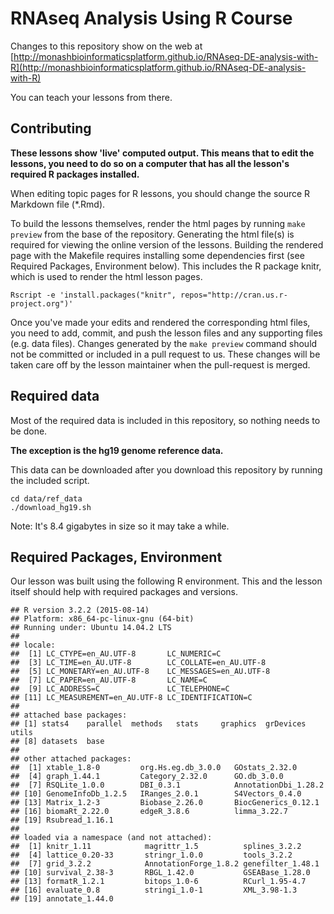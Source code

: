 RNAseq Analysis Using R Course
=====================

Changes to this repository show on the web at [http://monashbioinformaticsplatform.github.io/RNAseq-DE-analysis-with-R](http://monashbioinformaticsplatform.github.io/RNAseq-DE-analysis-with-R)

You can teach your lessons from there.


## Contributing

**These lessons show 'live' computed output. This means that to edit the lessons, you need to do so on a computer that has all the lesson's required R packages installed.**

When editing topic pages for R lessons, you should change the source R Markdown
file (*.Rmd).

To build the lessons themselves, render the html pages by running `make preview` from the base of the repository. Generating the html file(s) is required for viewing the online version of the lessons. Building the rendered page with the Makefile requires installing some dependencies first (see Required Packages, Environment below). This includes the R package knitr, which is used to render the html lesson pages. 

`Rscript -e 'install.packages("knitr", repos="http://cran.us.r-project.org")'`

Once you've made your edits and rendered the corresponding html files,
you need to add, commit, and push the lesson files 
and any supporting files (e.g. data files). Changes generated by the `make preview` command should not be committed or included in a pull request to us. These changes will be taken care off by the lesson maintainer when the pull-request is merged.


## Required data

Most of the required data is included in this repository, so nothing needs to be done.

**The exception is the hg19 genome reference data.**

This data can be downloaded after you download this repository by running the included script.

```
cd data/ref_data
./download_hg19.sh
```

Note: It's 8.4 gigabytes in size so it may take a while.


## Required Packages, Environment

Our lesson was built using the following R environment. This and the lesson itself should help with required packages and versions.

```
## R version 3.2.2 (2015-08-14)
## Platform: x86_64-pc-linux-gnu (64-bit)
## Running under: Ubuntu 14.04.2 LTS
## 
## locale:
##  [1] LC_CTYPE=en_AU.UTF-8       LC_NUMERIC=C              
##  [3] LC_TIME=en_AU.UTF-8        LC_COLLATE=en_AU.UTF-8    
##  [5] LC_MONETARY=en_AU.UTF-8    LC_MESSAGES=en_AU.UTF-8   
##  [7] LC_PAPER=en_AU.UTF-8       LC_NAME=C                 
##  [9] LC_ADDRESS=C               LC_TELEPHONE=C            
## [11] LC_MEASUREMENT=en_AU.UTF-8 LC_IDENTIFICATION=C       
## 
## attached base packages:
## [1] stats4    parallel  methods   stats     graphics  grDevices utils    
## [8] datasets  base     
## 
## other attached packages:
##  [1] xtable_1.8-0         org.Hs.eg.db_3.0.0   GOstats_2.32.0      
##  [4] graph_1.44.1         Category_2.32.0      GO.db_3.0.0         
##  [7] RSQLite_1.0.0        DBI_0.3.1            AnnotationDbi_1.28.2
## [10] GenomeInfoDb_1.2.5   IRanges_2.0.1        S4Vectors_0.4.0     
## [13] Matrix_1.2-3         Biobase_2.26.0       BiocGenerics_0.12.1 
## [16] biomaRt_2.22.0       edgeR_3.8.6          limma_3.22.7        
## [19] Rsubread_1.16.1     
## 
## loaded via a namespace (and not attached):
##  [1] knitr_1.11            magrittr_1.5          splines_3.2.2        
##  [4] lattice_0.20-33       stringr_1.0.0         tools_3.2.2          
##  [7] grid_3.2.2            AnnotationForge_1.8.2 genefilter_1.48.1    
## [10] survival_2.38-3       RBGL_1.42.0           GSEABase_1.28.0      
## [13] formatR_1.2.1         bitops_1.0-6          RCurl_1.95-4.7       
## [16] evaluate_0.8          stringi_1.0-1         XML_3.98-1.3         
## [19] annotate_1.44.0
```
